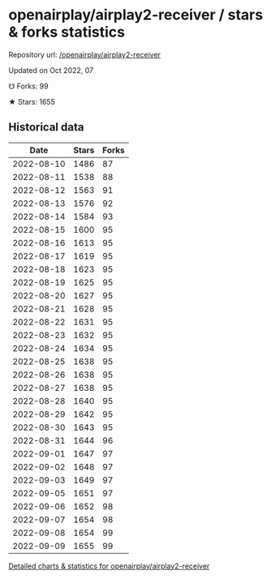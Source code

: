 # openairplay/airplay2-receiver / stars & forks statistics

Repository url: [/openairplay/airplay2-receiver](https://github.com/openairplay/airplay2-receiver)

Updated on Oct 2022, 07

☋ Forks: 99

★ Stars: 1655

## Historical data
| Date | Stars | Forks |
|------|-------|-------|
| 2022-08-10 | 1486 | 87 | 
| 2022-08-11 | 1538 | 88 | 
| 2022-08-12 | 1563 | 91 | 
| 2022-08-13 | 1576 | 92 | 
| 2022-08-14 | 1584 | 93 | 
| 2022-08-15 | 1600 | 95 | 
| 2022-08-16 | 1613 | 95 | 
| 2022-08-17 | 1619 | 95 | 
| 2022-08-18 | 1623 | 95 | 
| 2022-08-19 | 1625 | 95 | 
| 2022-08-20 | 1627 | 95 | 
| 2022-08-21 | 1628 | 95 | 
| 2022-08-22 | 1631 | 95 | 
| 2022-08-23 | 1632 | 95 | 
| 2022-08-24 | 1634 | 95 | 
| 2022-08-25 | 1638 | 95 | 
| 2022-08-26 | 1638 | 95 | 
| 2022-08-27 | 1638 | 95 | 
| 2022-08-28 | 1640 | 95 | 
| 2022-08-29 | 1642 | 95 | 
| 2022-08-30 | 1643 | 95 | 
| 2022-08-31 | 1644 | 96 | 
| 2022-09-01 | 1647 | 97 | 
| 2022-09-02 | 1648 | 97 | 
| 2022-09-03 | 1649 | 97 | 
| 2022-09-05 | 1651 | 97 | 
| 2022-09-06 | 1652 | 98 | 
| 2022-09-07 | 1654 | 98 | 
| 2022-09-08 | 1654 | 99 | 
| 2022-09-09 | 1655 | 99 | 


[Detailed charts & statistics for openairplay/airplay2-receiver](https://reviewgithub.com/rep/openairplay/airplay2-receiver)
